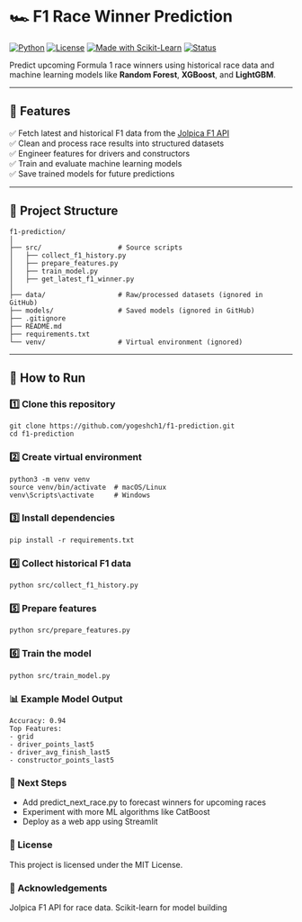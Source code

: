 # 🏎️ F1 Race Winner Prediction

[![Python](https://img.shields.io/badge/Python-3.10%2B-blue)](https://www.python.org/)
[![License](https://img.shields.io/badge/License-MIT-green.svg)](LICENSE)
[![Made with Scikit-Learn](https://img.shields.io/badge/ML-Scikit--Learn-orange)](https://scikit-learn.org/)
[![Status](https://img.shields.io/badge/Status-Active-brightgreen)]()

Predict upcoming Formula 1 race winners using historical race data and machine learning models like **Random Forest**, **XGBoost**, and **LightGBM**.

---

## 📌 Features
✅ Fetch latest and historical F1 data from the [Jolpica F1 API](https://github.com/jolpica/jolpica-f1)  
✅ Clean and process race results into structured datasets  
✅ Engineer features for drivers and constructors  
✅ Train and evaluate machine learning models  
✅ Save trained models for future predictions  

---

## 📂 Project Structure
```
f1-prediction/
│
├── src/                   # Source scripts
│   ├── collect_f1_history.py
│   ├── prepare_features.py
│   ├── train_model.py
│   ├── get_latest_f1_winner.py
│
├── data/                  # Raw/processed datasets (ignored in GitHub)
├── models/                # Saved models (ignored in GitHub)
├── .gitignore
├── README.md
├── requirements.txt
└── venv/                  # Virtual environment (ignored)
```

---

## 🚀 How to Run

### 1️⃣ Clone this repository
```
git clone https://github.com/yogeshch1/f1-prediction.git
cd f1-prediction
```

### 2️⃣ Create virtual environment
```
python3 -m venv venv
source venv/bin/activate  # macOS/Linux
venv\Scripts\activate     # Windows
```

### 3️⃣ Install dependencies
```
pip install -r requirements.txt
```

### 4️⃣ Collect historical F1 data
```
python src/collect_f1_history.py
```

### 5️⃣ Prepare features
```
python src/prepare_features.py
```

### 6️⃣ Train the model
```
python src/train_model.py
```

### 📊 Example Model Output

```
Accuracy: 0.94
Top Features:
- grid
- driver_points_last5
- driver_avg_finish_last5
- constructor_points_last5
```

### 🔮 Next Steps
- Add predict_next_race.py to forecast winners for upcoming races
- Experiment with more ML algorithms like CatBoost
- Deploy as a web app using Streamlit

### 📜 License
This project is licensed under the MIT License.

### 🙌 Acknowledgements
Jolpica F1 API for race data. 
Scikit-learn for model building